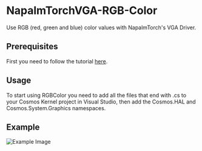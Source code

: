 # NapalmTorchVGA-RGB-Color
Use RGB (red, green and blue) color values with NapalmTorch's VGA Driver.

## Prerequisites
First you need to follow the tutorial [here](https://github.com/napalmtorch/CosmosVGA).

## Usage
To start using RGBColor you need to add all the files that end with .cs to your Cosmos Kernel project in Visual Studio, then add the Cosmos.HAL and Cosmos.System.Graphics namespaces. 

## Example
![Example Image](https://media.discordapp.net/attachments/542181838852980767/832984280896241674/unknown.png)
